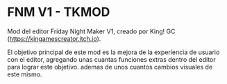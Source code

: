 # FNM V1 - TKMOD

Mod del editor Friday Night Maker V1, creado por King! GC (https://kingamescreator.itch.io).

El objetivo principal de este mod es la mejora de la experiencia de usuario con el editor, agregando unas cuantas funciones extras dentro del editor para lograr este objetivo.
ademas de unos cuantos cambios visuales de este mismo.


